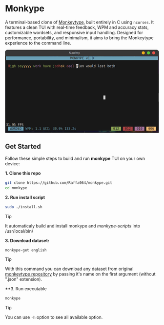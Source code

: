 # Monkype

A terminal-based clone of [Monkeytype](https://github.com/monkeytypegame/monkeytype/), built entirely in C using `ncurses`. It features a clean TUI with real-time feedback, WPM and accuracy stats, customizable wordsets, and responsive input handling. Designed for performance, portability, and minimalism, it aims to bring the Monkeytype experience to the command line.

<p align="center"> <img alt="Printscreen" src="./assets/print.png"> </p>

## Get Started

Follow these simple steps to build and run **monkype** TUI on your own device:

**1. Clone this repo**
```bash
git clone https://github.com/Raffa064/monkype.git
cd monkype
```

**2. Run install script**
```bash
sudo ./install.sh
```
> [!TIP] 
It automaticaly build and install monkype and *monkype-scripts* into /usr/local/bin/

**3. Download dataset:**
```bash
monkype-get english
```
> [!TIP] 
With this command you can download any dataset from original [monkeytype repository](https://github.com/monkeytypegame/monkeytype/blob/master/frontend/static/languages/) by passing it's name on the first argument (without ".json" extension).

**3. Run executable
```bash
monkype
```

> [!TIP]
You can use `-h` option to see all available option.

